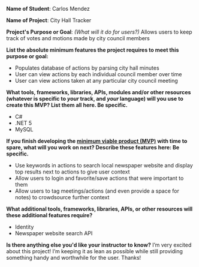 ﻿**Name of Student**: Carlos Mendez

**Name of Project**: City Hall Tracker

**Project's Purpose or Goal**: *(What will it do for users?)* Allows users to keep track of votes and motions made by city council members

**List the absolute minimum features the project requires to meet this purpose or goal:**

- Populates database of actions by parsing city hall minutes
- User can view actions by each individual council member over time
- User can view actions taken at any particular city council meeting

**What tools, frameworks, libraries, APIs, modules and/or other resources (whatever is specific to *your* track, and *your* language) will you use to create this MVP? List them all here. Be specific.**

- C#
- .NET 5
- MySQL

**If you finish developing the [minimum viable product (MVP)](https://www.learnhowtoprogram.com/lessons/the-minimum-viable-product) with time to spare, what will you work on next? Describe these features here: Be specific.**

- Use keywords in actions to search local newspaper website and display top results next to actions to give user context
- Allow users to login and favorite/save actions that were important to them
- Allow users to tag meetings/actions (and even provide a space for notes) to crowdsource further context

**What additional tools, frameworks, libraries, APIs, or other resources will these additional features require?**

- Identity
- Newspaper website search API

**Is there anything else you'd like your instructor to know?** I’m very excited about this project! I’m keeping it as lean as possible while still providing something handy and worthwhile for the user. Thanks!
